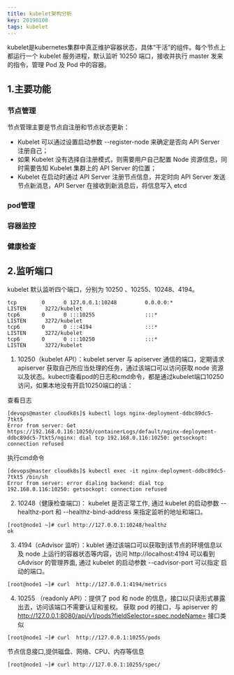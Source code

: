 ```yaml
---
title: kubelet架构分析
key: 20190108
tags: kubelet
---
```


kubelet是kubernetes集群中真正维护容器状态，具体“干活”的组件。每个节点上都运行一个 kubelet 服务进程，默认监听 10250 端口，接收并执行 master 发来的指令，管理 Pod 及 Pod 中的容器。
<!--more-->

## 1.主要功能
### 节点管理
节点管理主要是节点自注册和节点状态更新：
- Kubelet 可以通过设置启动参数 --register-node 来确定是否向 API Server 注册自己；
- 如果 Kubelet 没有选择自注册模式，则需要用户自己配置 Node 资源信息，同时需要告知 Kubelet 集群上的 API Server 的位置；
- Kubelet 在启动时通过 API Server 注册节点信息，并定时向 API Server 发送节点新消息，API Server 在接收到新消息后，将信息写入 etcd

###  pod管理
###  容器监控
###  健康检查



## 2.监听端口
kubelet 默认监听四个端口，分别为 10250 、10255、10248、4194。


```
tcp        0      0 127.0.0.1:10248         0.0.0.0:*               LISTEN      3272/kubelet        
tcp6       0      0 :::10255                :::*                    LISTEN      3272/kubelet        
tcp6       0      0 :::4194                 :::*                    LISTEN      3272/kubelet        
tcp6       0      0 :::10250                :::*                    LISTEN      3272/kubelet
```


1. 10250（kubelet API）：kubelet server 与 apiserver 通信的端口，定期请求 apiserver 获取自己所应当处理的任务，通过该端口可以访问获取 node 资源以及状态。kubectl查看pod的日志和cmd命令，都是通过kubelet端口10250访问，如果本地没有开启10250端口的话：

查看日志
```
[devops@master cloudk8s]$ kubectl logs nginx-deployment-ddbc89dc5-7tkt5 
Error from server: Get https://192.168.0.116:10250/containerLogs/default/nginx-deployment-ddbc89dc5-7tkt5/nginx: dial tcp 192.168.0.116:10250: getsockopt: connection refused
```

执行cmd命令
  
```
[devops@master cloudk8s]$ kubectl exec -it nginx-deployment-ddbc89dc5-7tkt5 /bin/sh
Error from server: error dialing backend: dial tcp 192.168.0.116:10250: getsockopt: connection refused
```


2. 10248（健康检查端口)： kubelet 是否正常工作, 通过 kubelet 的启动参数 --healthz-port 和 --healthz-bind-address 来指定监听的地址和端口。


```
[root@node1 ~]# curl http://127.0.0.1:10248/healthz
ok
```

3. 4194（cAdvisor 监听）：kublet 通过该端口可以获取到该节点的环境信息以及 node 上运行的容器状态等内容，访问 http://localhost:4194 可以看到 cAdvisor 的管理界面,
通过 kubelet 的启动参数 --cadvisor-port 可以指定 启动的端口。

```
[root@node1 ~]# curl  http://127.0.0.1:4194/metrics
```


4. 10255 （readonly API）：提供了 pod 和 node 的信息，接口以只读形式暴露出去，访问该端口不需要认证和鉴权。
获取 pod 的接口，与 apiserver 的 
http://127.0.0.1:8080/api/v1/pods?fieldSelector=spec.nodeName=  接口类似


```
[root@node1 ~]# curl  http://127.0.0.1:10255/pods
```


节点信息接口,提供磁盘、网络、CPU、内存等信息


```
[root@node1 ~]# curl http://127.0.0.1:10255/spec/
```


